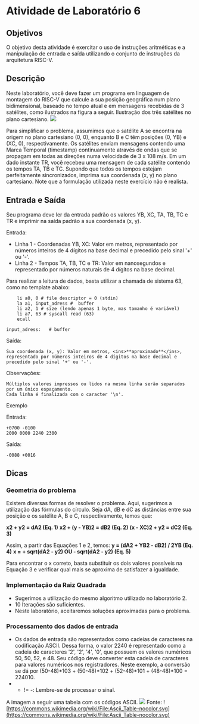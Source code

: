 # Atividade de Laboratório 6

## Objetivos

O objetivo desta atividade é exercitar o uso de instruções aritméticas e a manipulação de entrada e saída utilizando o conjunto de instruções da arquitetura RISC-V.

## Descrição

Neste laboratório, você deve fazer um programa em linguagem de montagem do RISC-V que calcule a sua posição geográfica num plano bidimensional, baseado no tempo atual e em mensagens recebidas de 3 satélites, como ilustrados na figura a seguir.
Ilustração dos três satélites no plano cartesiano.
![](https://www.ic.unicamp.br/~edson/disciplinas/mc404/2019-2s/ab/labs/lab06/satellites.jpg)

Para simplificar o problema, assumimos que o satélite A se encontra na origem no plano cartesiano (0, 0), enquanto B e C têm posições (0, YB) e (XC, 0), respectivamente. Os satélites enviam mensagens contendo uma Marca Temporal (timestamp) continuamente através de ondas que se propagam em todas as direções numa velocidade de 3 x 108 m/s. Em um dado instante TR, você recebeu uma mensagem de cada satélite contendo os tempos TA, TB e TC. Supondo que todos os tempos estejam perfeitamente sincronizados, imprima sua coordenada (x, y) no plano cartesiano. Note que a formulação utilizada neste exercício não é realista.

## Entrada e Saída

Seu programa deve ler da entrada padrão os valores YB, XC, TA, TB, TC e TR e imprimir na saída padrão a sua coordenada (x, y).

Entrada:

* Linha 1 - Coordenadas YB, XC: Valor em metros, representado por números inteiros de 4 dígitos na base decimal e precedido pelo sinal '+' ou '-'.
* Linha 2 - Tempos TA, TB, TC e TR: Valor em nanosegundos e representado por números naturais de 4 dígitos na base decimal.

Para realizar a leitura de dados, basta utilizar a chamada de sistema 63, como no template abaixo:
```
    li a0, 0 # file descriptor = 0 (stdin)
    la a1, input_adress #  buffer
    li a2, 1 # size (lendo apenas 1 byte, mas tamanho é variável)
    li a7, 63 # syscall read (63)
    ecall

input_adress:   # buffer
```

Saída:

    Sua coordenada (x, y): Valor em metros, <ins>**aproximado**</ins>, representado por números inteiros de 4 dígitos na base decimal e precedido pelo sinal '+' ou '-'.

Observações:

    Múltiplos valores impressos ou lidos na mesma linha serão separados por um único espaçamento.
    Cada linha é finalizada com o caracter '\n'.

Exemplo

Entrada:
```
+0700 -0100
2000 0000 2240 2300
```
Saída:
```
-0088 +0016
```
## Dicas
### Geometria do problema

Existem diversas formas de resolver o problema. Aqui, sugerimos a utilização das fórmulas do círculo. Seja dA, dB e dC as distâncias entre sua posição e os satélite A, B e C, respectivamente, temos que:

**x2 + y2 = dA2 	(Eq. 1)**
**x2 + (y - YB)2 = dB2 	(Eq. 2)**
**(x - XC)2 + y2 = dC2 	(Eq. 3)**

Assim, a partir das Equações 1 e 2, temos:
**y = (dA2 + YB2 - dB2) / 2YB 	(Eq. 4)**
**x = + sqrt(dA2 - y2) OU - sqrt(dA2 - y2) 	(Eq. 5)**

Para encontrar o x correto, basta substituir os dois valores possíveis na Equação 3 e verificar qual mais se aproxima de satisfazer a igualdade.

### Implementação da Raiz Quadrada

* Sugerimos a utilização do mesmo algoritmo utilizado no laboratório 2.
* 10 Iterações são suficientes.
* Neste laboratório, aceitaremos soluções aproximadas para o problema.

### Processamento dos dados de entrada

* Os dados de entrada são representados como cadeias de caracteres na codificação ASCII. Dessa forma, o valor 2240 é representado como a cadeia de caracteres '2', '2', '4', '0', que possuem os valores numéricos 50, 50, 52, e 48. Seu código deve converter esta cadeia de caracteres para valores numéricos nos registradores. Neste exemplo, a conversão se dá por (50-48)*103 + (50-48)*102 + (52-48)*101 + (48-48)*100 = 224010.
* + != -: Lembre-se de processar o sinal.

A imagem a seguir uma tabela com os códigos ASCII.
![](https://www.ic.unicamp.br/~edson/disciplinas/mc404/2019-2s/ab/labs/lab06/1024px-Ascii_Table-nocolor.svg.png)
Fonte: ![https://commons.wikimedia.org/wiki/File:Ascii_Table-nocolor.svg](https://commons.wikimedia.org/wiki/File:Ascii_Table-nocolor.svg)

